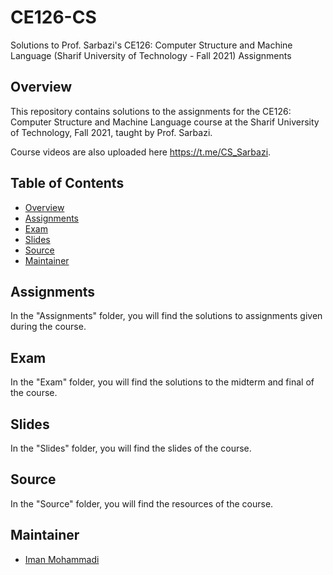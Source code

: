 # CE126-CS
Solutions to Prof. Sarbazi's CE126: Computer Structure and Machine Language (Sharif University of Technology - Fall 2021) Assignments

## Overview

This repository contains solutions to the assignments for the CE126: Computer Structure and Machine Language course at the Sharif University of Technology, Fall 2021, taught by Prof. Sarbazi.

Course videos are also uploaded here https://t.me/CS_Sarbazi.

## Table of Contents

- [Overview](#overview)
- [Assignments](#assignments)
- [Exam](#exam)
- [Slides](#slides)
- [Source](#source)
- [Maintainer](#maintainer)

## Assignments

In the "Assignments" folder, you will find the solutions to assignments given during the course.

## Exam

In the "Exam" folder, you will find the solutions to the midterm and final of the course.

## Slides

In the "Slides" folder, you will find the slides of the course.

## Source

In the "Source" folder, you will find the resources of the course.

## Maintainer

- [Iman Mohammadi](https://github.com/Imanm02)